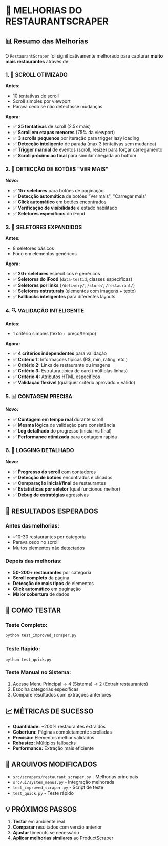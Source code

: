 # 🚀 MELHORIAS DO RESTAURANTSCRAPER

## 📊 Resumo das Melhorias

O `RestaurantScraper` foi significativamente melhorado para capturar **muito mais restaurantes** através de:

### 1. 🔄 SCROLL OTIMIZADO

**Antes:**
- 10 tentativas de scroll
- Scroll simples por viewport
- Parava cedo se não detectasse mudanças

**Agora:**
- ✅ **25 tentativas** de scroll (2.5x mais)
- ✅ **Scroll em etapas menores** (75% da viewport)
- ✅ **3 scrolls pequenos** por iteração para trigger lazy loading
- ✅ **Detecção inteligente** de parada (max 3 tentativas sem mudança)
- ✅ **Trigger manual** de eventos (scroll, resize) para forçar carregamento
- ✅ **Scroll próximo ao final** para simular chegada ao bottom

### 2. 🎯 DETECÇÃO DE BOTÕES "VER MAIS"

**Novo:**
- ✅ **15+ seletores** para botões de paginação
- ✅ **Detecção automática** de botões "Ver mais", "Carregar mais"
- ✅ **Click automático** em botões encontrados
- ✅ **Verificação de visibilidade** e estado habilitado
- ✅ **Seletores específicos** do iFood

### 3. 🎯 SELETORES EXPANDIDOS

**Antes:**
- 8 seletores básicos
- Foco em elementos genéricos

**Agora:**
- ✅ **20+ seletores** específicos e genéricos
- ✅ **Seletores do iFood** (`data-testid`, classes específicas)
- ✅ **Seletores por links** (`/delivery/`, `/store/`, `/restaurant/`)
- ✅ **Seletores estruturais** (elementos com imagens + texto)
- ✅ **Fallbacks inteligentes** para diferentes layouts

### 4. 🔍 VALIDAÇÃO INTELIGENTE

**Antes:**
- 1 critério simples (texto + preço/tempo)

**Agora:**
- ✅ **4 critérios independentes** para validação
- ✅ **Critério 1:** Informações típicas (R$, min, rating, etc.)
- ✅ **Critério 2:** Links de restaurante ou imagens
- ✅ **Critério 3:** Estrutura típica de card (múltiplas linhas)
- ✅ **Critério 4:** Atributos HTML específicos
- ✅ **Validação flexível** (qualquer critério aprovado = válido)

### 5. 📊 CONTAGEM PRECISA

**Novo:**
- ✅ **Contagem em tempo real** durante scroll
- ✅ **Mesma lógica** de validação para consistência
- ✅ **Log detalhado** do progresso (inicial vs final)
- ✅ **Performance otimizada** para contagem rápida

### 6. 📝 LOGGING DETALHADO

**Novo:**
- ✅ **Progresso do scroll** com contadores
- ✅ **Detecção de botões** encontrados e clicados
- ✅ **Comparação inicial/final** de restaurantes
- ✅ **Estatísticas por seletor** (qual funcionou melhor)
- ✅ **Debug de estratégias** agressivas

## 🎯 RESULTADOS ESPERADOS

### Antes das melhorias:
- ~10-30 restaurantes por categoria
- Parava cedo no scroll
- Muitos elementos não detectados

### Depois das melhorias:
- **50-200+ restaurantes** por categoria
- **Scroll completo** da página
- **Detecção de mais tipos** de elementos
- **Click automático** em paginação
- **Maior cobertura** de dados

## 🧪 COMO TESTAR

### Teste Completo:
```bash
python test_improved_scraper.py
```

### Teste Rápido:
```bash
python test_quick.py
```

### Teste Manual no Sistema:
1. Acesse Menu Principal → 4 (Sistema) → 2 (Extrair restaurantes)
2. Escolha categorias específicas
3. Compare resultados com extrações anteriores

## 📈 MÉTRICAS DE SUCESSO

- **Quantidade:** +200% restaurantes extraídos
- **Cobertura:** Páginas completamente scrolladas
- **Precisão:** Elementos melhor validados
- **Robustez:** Múltiplos fallbacks
- **Performance:** Extração mais eficiente

## 🔧 ARQUIVOS MODIFICADOS

- `src/scrapers/restaurant_scraper.py` - Melhorias principais
- `src/ui/system_menus.py` - Integração melhorada
- `test_improved_scraper.py` - Script de teste
- `test_quick.py` - Teste rápido

## 💡 PRÓXIMOS PASSOS

1. **Testar** em ambiente real
2. **Comparar** resultados com versão anterior
3. **Ajustar** timeouts se necessário
4. **Aplicar melhorias similares** ao ProductScraper